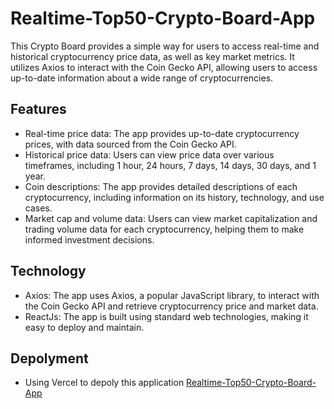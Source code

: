 # Realtime-Top50-Crypto-Board-App
This Crypto Board provides a simple  way for users to access real-time and historical cryptocurrency price data, as well as key market metrics. It utilizes Axios to interact with the Coin Gecko API, allowing users to access up-to-date information about a wide range of cryptocurrencies.

## Features
* Real-time price data: The app provides up-to-date cryptocurrency prices, with data sourced from the Coin Gecko API.
* Historical price data: Users can view price data over various timeframes, including 1 hour, 24 hours, 7 days, 14 days, 30 days, and 1 year.
* Coin descriptions: The app provides detailed descriptions of each cryptocurrency, including information on its history, technology, and use cases.
* Market cap and volume data: Users can view market capitalization and trading volume data for each cryptocurrency, helping them to make informed investment decisions.

## Technology
* Axios: The app uses Axios, a popular JavaScript library, to interact with the Coin Gecko API and retrieve cryptocurrency price and market data.
* ReactJs: The app is built using standard web technologies, making it easy to deploy and maintain.

## Depolyment
* Using Vercel to depoly this application
[Realtime-Top50-Crypto-Board-App](https://realtime-top50-crypto-board-app.vercel.app/)
